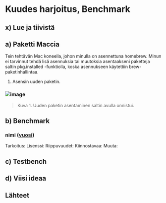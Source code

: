 # Kuudes harjoitus, Benchmark
## x) Lue ja tiivistä
## a) Paketti Maccia
Tein tehtävän Mac koneella, johon minulla on asennettuna homebrew. Minun ei tarvinnut tehdä lisä asennuksia tai muutoksia asentaakseni paketteja saltin pkg.installed -funktiolla, koska asennukseen käytettiin brew-paketinhallintaa.
1. Asensin uuden paketin.
### ![image](https://github.com/Lambizzzz/infra-as-code/assets/148875838/88879940-5438-40dc-a1e3-82c98df00786)

> Kuva 1. Uuden paketin asentaminen saltin avulla onnistui.
## b) Benchmark
### nimi ([vuosi]())
Tarkoitus: 
Lisenssi:
Riippuvuudet:
Kiinnostavaa:
Muuta:
## c) Testbench
## d) Viisi ideaa
## Lähteet
